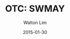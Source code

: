 ---
type: "report"
paper: "SWMAY_Walton_Lim.pdf"
author: "Walton Lim"
company: "Swedish Match"
date: "2015-01-30"
summary: "Swedish Match AB (Swedish Match) is a vertically integrated tobacco products, matches, and lighters
company based in Stockholm, Sweden. Swedish Match’s production facilities are located in six countries
and its largest markets are Scandinavia (Norway, Denmark, and Sweden), the United States, and Brazil.
The three main product divisions are described as “snus and moist snuff products,” “other tobacco
products,” which are cigars and chewing tobacco, and “lights” which are matches and lighters. Snus and
moist snuff products are the dominant contributors by a measure of sales and operating profit. Swedish
snus is a unique product in the smokeless tobacco market. Snus (Swedish IPA: “snʉːs”), is a finely ground
and unfermented tobacco product that is water pasteurized, packaged in small cellulose pouches (or
kept loose), and sold in circular containers."
title: "OTC: SWMAY"
---